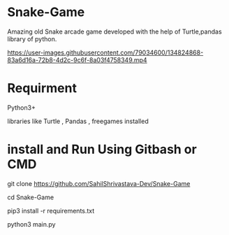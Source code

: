 # Snake-Game
Amazing old Snake arcade game developed with the help of Turtle,pandas library of python.


https://user-images.githubusercontent.com/79034600/134824868-83a6d16a-72b8-4d2c-9c6f-8a03f4758349.mp4

# Requirment
Python3+

libraries like Turtle , Pandas , freegames installed 

# install and Run Using Gitbash or CMD

git clone https://github.com/SahilShrivastava-Dev/Snake-Game

cd Snake-Game

pip3 install -r requirements.txt

python3 main.py

